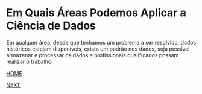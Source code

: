 ﻿# Em Quais Áreas Podemos Aplicar a Ciência de Dados

Em qualquer área, desde que tenhamos um problema a ser resolvido, dados históricos estejam disponíveis, exista um padrão nos dados, seja possível armazenar e processar os dados e profissionais qualificados possam realizar o trabalho!

[HOME](/README.md)

[NEXT](/5.%20Aplica%C3%A7%C3%B5es%20da%20Ci%C3%AAncia%20de%20Dados/03.%20Exemplos%20de%20aplica%C3%A7%C3%A3o%20da%20Ci%C3%AAncia%20de%20Dados/01.%20Na%20Sa%C3%BAde.md)

